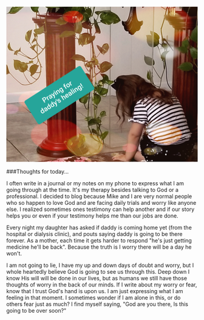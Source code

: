 ![Jer at the altar](https://raw.githubusercontent.com/paulamoments/paulamoments.github.io/master/images/jer_praying.jpg "Jer praying at the altar")

###Thoughts for today...

I often write in a journal or my notes on my phone to express what I am going through at the time. It's my therapy besides talking to God or a professional. I decided to blog because Mike and I are very normal people who so happen to love God and are facing daily trials and worry like anyone else. I realized sometimes ones testimony can help another and if our story helps you or even if your testimony helps me than our jobs are done. 

Every night my daughter has asked if daddy is coming home yet (from the hospital or dialysis clinic), and pouts saying daddy is going to be there forever. As a mother, each time it gets harder to respond "he's just getting medicine he'll be back". Because the truth is I worry there will be a day he won't. 

I am not going to lie, I have my up and down days of doubt and worry, but I whole heartedly believe God is going to see us through this. Deep down I know His will will be done in our lives, but as humans we still have those thoughts of worry in the back of our minds. If I write about my worry or fear, know that I trust God's hand is upon us. I am just expressing what I am feeling in that moment. I sometimes wonder if I am alone in this, or do others fear just as much? I find myself saying, "God are you there, Is this going to be over soon?" 